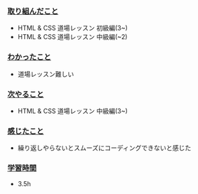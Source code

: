 ### <u>取り組んだこと</u>
- HTML & CSS 道場レッスン 初級編(3~)
- HTML & CSS 道場レッスン 中級編(~2)

### <u>わかったこと</u>
- 道場レッスン難しい

### <u>次やること</u>
- HTML & CSS 道場レッスン 中級編(3~)

### <u>感じたこと</u>
- 繰り返しやらないとスムーズにコーディングできないと感じた

### <u>学習時間</u>
- 3.5h